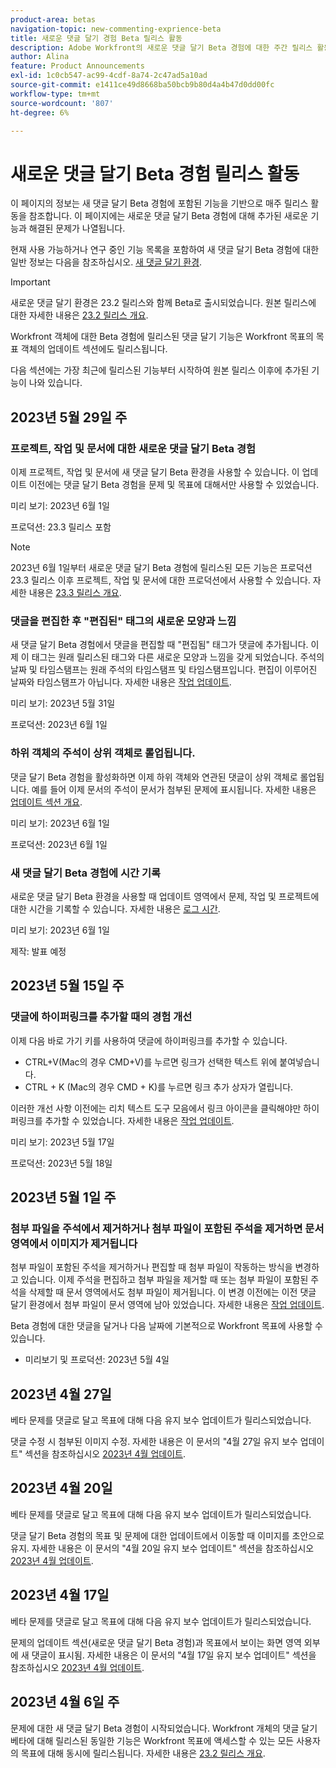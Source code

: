 ```yaml
---
product-area: betas
navigation-topic: new-commenting-exprience-beta
title: 새로운 댓글 달기 경험 Beta 릴리스 활동
description: Adobe Workfront의 새로운 댓글 달기 Beta 경험에 대한 주간 릴리스 활동을 검토하십시오.
author: Alina
feature: Product Announcements
exl-id: 1c0cb547-ac99-4cdf-8a74-2c47ad5a10ad
source-git-commit: e1411ce49d8668ba50bcb9b80d4a4b47d0dd00fc
workflow-type: tm+mt
source-wordcount: '807'
ht-degree: 6%

---
```


# 새로운 댓글 달기 Beta 경험 릴리스 활동

이 페이지의 정보는 새 댓글 달기 Beta 경험에 포함된 기능을 기반으로 매주 릴리스 활동을 참조합니다. 이 페이지에는 새로운 댓글 달기 Beta 경험에 대해 추가된 새로운 기능과 해결된 문제가 나열됩니다.

현재 사용 가능하거나 연구 중인 기능 목록을 포함하여 새 댓글 달기 Beta 경험에 대한 일반 정보는 다음을 참조하십시오. [새 댓글 달기 환경](../new-commenting-experience-beta/unified-commenting-experience.md).

>[!IMPORTANT]
>
>새로운 댓글 달기 환경은 23.2 릴리스와 함께 Beta로 출시되었습니다. 원본 릴리스에 대한 자세한 내용은 [23.2 릴리스 개요](../../product-releases/23.2-release-activity/23-2-release-overview.md).
>
>Workfront 객체에 대한 Beta 경험에 릴리스된 댓글 달기 기능은 Workfront 목표의 목표 객체의 업데이트 섹션에도 릴리스됩니다.

다음 섹션에는 가장 최근에 릴리스된 기능부터 시작하여 원본 릴리스 이후에 추가된 기능이 나와 있습니다.

## 2023년 5월 29일 주

### 프로젝트, 작업 및 문서에 대한 새로운 댓글 달기 Beta 경험

이제 프로젝트, 작업 및 문서에 새 댓글 달기 Beta 환경을 사용할 수 있습니다. 이 업데이트 이전에는 댓글 달기 Beta 경험을 문제 및 목표에 대해서만 사용할 수 있었습니다.

미리 보기: 2023년 6월 1일

프로덕션: 23.3 릴리스 포함

>[!NOTE]
>
>2023년 6월 1일부터 새로운 댓글 달기 Beta 경험에 릴리스된 모든 기능은 프로덕션 23.3 릴리스 이후 프로젝트, 작업 및 문서에 대한 프로덕션에서 사용할 수 있습니다. 자세한 내용은 [23.3 릴리스 개요](../../../product-announcements/product-releases/23.3-release-activity/23-3-release-overview.md).

### 댓글을 편집한 후 &quot;편집된&quot; 태그의 새로운 모양과 느낌

새 댓글 달기 Beta 경험에서 댓글을 편집할 때 &quot;편집됨&quot; 태그가 댓글에 추가됩니다. 이제 이 태그는 원래 릴리스된 태그와 다른 새로운 모양과 느낌을 갖게 되었습니다. 주석의 날짜 및 타임스탬프는 원래 주석의 타임스탬프 및 타임스탬프입니다. 편집이 이루어진 날짜와 타임스탬프가 아닙니다.  자세한 내용은 [작업 업데이트](../../../workfront-basics/updating-work-items-and-viewing-updates/update-work.md).

미리 보기: 2023년 5월 31일

프로덕션: 2023년 6월 1일

### 하위 객체의 주석이 상위 객체로 롤업됩니다.

댓글 달기 Beta 경험을 활성화하면 이제 하위 객체와 연관된 댓글이 상위 객체로 롤업됩니다. 예를 들어 이제 문서의 주석이 문서가 첨부된 문제에 표시됩니다. 자세한 내용은 [업데이트 섹션 개요](../../../workfront-basics/updating-work-items-and-viewing-updates/updates-tab-overview.md).

미리 보기: 2023년 6월 1일

프로덕션: 2023년 6월 1일

### 새 댓글 달기 Beta 경험에 시간 기록

새로운 댓글 달기 Beta 환경을 사용할 때 업데이트 영역에서 문제, 작업 및 프로젝트에 대한 시간을 기록할 수 있습니다. 자세한 내용은 [로그 시간](../../../timesheets/create-and-manage-timesheets/log-time.md).

미리 보기: 2023년 6월 1일

제작: 발표 예정

## 2023년 5월 15일 주

### 댓글에 하이퍼링크를 추가할 때의 경험 개선

이제 다음 바로 가기 키를 사용하여 댓글에 하이퍼링크를 추가할 수 있습니다.

* CTRL+V(Mac의 경우 CMD+V)를 누르면 링크가 선택한 텍스트 위에 붙여넣습니다.
* CTRL + K (Mac의 경우 CMD + K)를 누르면 링크 추가 상자가 열립니다.

이러한 개선 사항 이전에는 리치 텍스트 도구 모음에서 링크 아이콘을 클릭해야만 하이퍼링크를 추가할 수 있었습니다. 자세한 내용은 [작업 업데이트](../../../workfront-basics/updating-work-items-and-viewing-updates/update-work.md).

미리 보기: 2023년 5월 17일

프로덕션: 2023년 5월 18일

## 2023년 5월 1일 주

### 첨부 파일을 주석에서 제거하거나 첨부 파일이 포함된 주석을 제거하면 문서 영역에서 이미지가 제거됩니다

첨부 파일이 포함된 주석을 제거하거나 편집할 때 첨부 파일이 작동하는 방식을 변경하고 있습니다. 이제 주석을 편집하고 첨부 파일을 제거할 때 또는 첨부 파일이 포함된 주석을 삭제할 때 문서 영역에서도 첨부 파일이 제거됩니다. 이 변경 이전에는 이전 댓글 달기 환경에서 첨부 파일이 문서 영역에 남아 있었습니다. 자세한 내용은 [작업 업데이트](../../../workfront-basics/updating-work-items-and-viewing-updates/update-work.md).

Beta 경험에 대한 댓글을 달거나 다음 날짜에 기본적으로 Workfront 목표에 사용할 수 있습니다.

* 미리보기 및 프로덕션: 2023년 5월 4일


## 2023년 4월 27일

베타 문제를 댓글로 달고 목표에 대해 다음 유지 보수 업데이트가 릴리스되었습니다.

댓글 수정 시 첨부된 이미지 수정. 자세한 내용은 이 문서의 &quot;4월 27일 유지 보수 업데이트&quot; 섹션을 참조하십시오 <a href="https://experienceleague.adobe.com/docs/workfront-known-issues/releases/current-updates.html?lang=en#updates-in-april-2023">2023년 4월 업데이트</a>.

## 2023년 4월 20일

베타 문제를 댓글로 달고 목표에 대해 다음 유지 보수 업데이트가 릴리스되었습니다.

댓글 달기 Beta 경험의 목표 및 문제에 대한 업데이트에서 이동할 때 이미지를 초안으로 유지. 자세한 내용은 이 문서의 &quot;4월 20일 유지 보수 업데이트&quot; 섹션을 참조하십시오 <a href="https://experienceleague.adobe.com/docs/workfront-known-issues/releases/current-updates.html?lang=en#updates-in-april-2023">2023년 4월 업데이트</a>.

## 2023년 4월 17일

베타 문제를 댓글로 달고 목표에 대해 다음 유지 보수 업데이트가 릴리스되었습니다.

문제의 업데이트 섹션(새로운 댓글 달기 Beta 경험)과 목표에서 보이는 화면 영역 외부에 새 댓글이 표시됨. 자세한 내용은 이 문서의 &quot;4월 17일 유지 보수 업데이트&quot; 섹션을 참조하십시오  <a href="https://experienceleague.adobe.com/docs/workfront-known-issues/releases/current-updates.html?lang=en#updates-in-april-2023">2023년 4월 업데이트</a>.


## 2023년 4월 6일 주

문제에 대한 새 댓글 달기 Beta 경험이 시작되었습니다.
Workfront 개체의 댓글 달기 베타에 대해 릴리스된 동일한 기능은 Workfront 목표에 액세스할 수 있는 모든 사용자의 목표에 대해 동시에 릴리스됩니다. 자세한 내용은 [23.2 릴리스 개요](../../product-releases/23.2-release-activity/23-2-release-overview.md).
